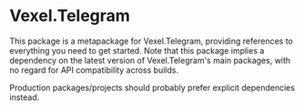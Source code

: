 Vexel.Telegram
==============

This package is a metapackage for Vexel.Telegram, providing references to
everything you need to get started. Note that this package implies a dependency
on the latest version of Vexel.Telegram's main packages, with no regard for API
compatibility across builds.

Production packages/projects should probably prefer explicit dependencies
instead.
